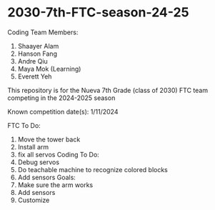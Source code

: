 # 2030-7th-FTC-season-24-25

Coding Team Members:
1. Shaayer Alam
2. Hanson Fang
3. Andre Qiu
4. Maya Mok (Learning)
5. Everett Yeh

This repository is for the Nueva 7th Grade (class of 2030) FTC team competing in the 2024-2025 season

Known competition date(s): 1/11/2024

FTC To Do:
1. Move the tower back
2. Install arm
3. fix all servos
Coding To Do:
1. Debug servos
2. Do teachable machine to recognize colored blocks
3. Add sensors
Goals:
1. Make sure the arm works
2. Add sensors
3. Customize
